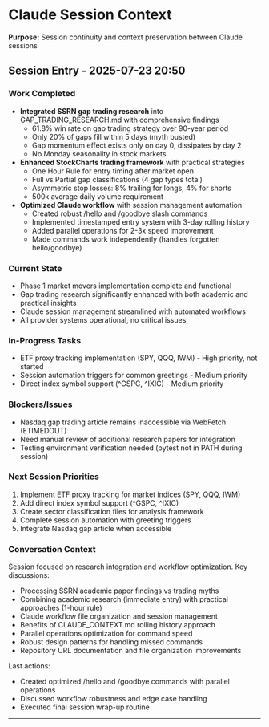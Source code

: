 # Claude Session Context
**Purpose:** Session continuity and context preservation between Claude sessions

## Session Entry - 2025-07-23 20:50

### Work Completed
- **Integrated SSRN gap trading research** into GAP_TRADING_RESEARCH.md with comprehensive findings
  - 61.8% win rate on gap trading strategy over 90-year period  
  - Only 20% of gaps fill within 5 days (myth busted)
  - Gap momentum effect exists only on day 0, dissipates by day 2
  - No Monday seasonality in stock markets
- **Enhanced StockCharts trading framework** with practical strategies
  - One Hour Rule for entry timing after market open
  - Full vs Partial gap classifications (4 gap types total)
  - Asymmetric stop losses: 8% trailing for longs, 4% for shorts
  - 500k average daily volume requirement
- **Optimized Claude workflow** with session management automation
  - Created robust /hello and /goodbye slash commands
  - Implemented timestamped entry system with 3-day rolling history
  - Added parallel operations for 2-3x speed improvement
  - Made commands work independently (handles forgotten hello/goodbye)

### Current State
- Phase 1 market movers implementation complete and functional
- Gap trading research significantly enhanced with both academic and practical insights
- Claude session management streamlined with automated workflows
- All provider systems operational, no critical issues

### In-Progress Tasks
- ETF proxy tracking implementation (SPY, QQQ, IWM) - High priority, not started
- Session automation triggers for common greetings - Medium priority
- Direct index symbol support (^GSPC, ^IXIC) - Medium priority

### Blockers/Issues
- Nasdaq gap trading article remains inaccessible via WebFetch (ETIMEDOUT)
- Need manual review of additional research papers for integration
- Testing environment verification needed (pytest not in PATH during session)

### Next Session Priorities
1. Implement ETF proxy tracking for market indices (SPY, QQQ, IWM)
2. Add direct index symbol support (^GSPC, ^IXIC)
3. Create sector classification files for analysis framework
4. Complete session automation with greeting triggers
5. Integrate Nasdaq gap article when accessible

### Conversation Context
Session focused on research integration and workflow optimization. Key discussions:
- Processing SSRN academic paper findings vs trading myths
- Combining academic research (immediate entry) with practical approaches (1-hour rule)
- Claude workflow file organization and session management
- Benefits of CLAUDE_CONTEXT.md rolling history approach
- Parallel operations optimization for command speed
- Robust design patterns for handling missed commands
- Repository URL documentation and file organization improvements

Last actions:
- Created optimized /hello and /goodbye commands with parallel operations
- Discussed workflow robustness and edge case handling
- Executed final session wrap-up routine

---